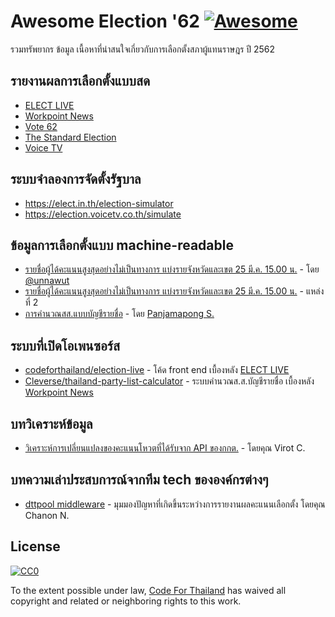 # Awesome Election '62 [![Awesome](https://awesome.re/badge.svg)](https://awesome.re)

รวมทรัพยากร ข้อมูล เนื้อหาที่น่าสนใจเกี่ยวกับการเลือกตั้งสภาผู้แทนราษฎร ปี 2562

## รายงานผลการเลือกตั้งแบบสด

- [ELECT LIVE](https://elect.thematter.co)
- [Workpoint News](https://vote.workpointnews.com)
- [Vote 62](https://vote62.com)
- [The Standard Election](http://election.thestandard.co/)
- [Voice TV](https://election.voicetv.co.th)

## ระบบจำลองการจัดตั้งรัฐบาล

- https://elect.in.th/election-simulator
- https://election.voicetv.co.th/simulate

## ข้อมูลการเลือกตั้งแบบ machine-readable

- [รายชื่อผู้ได้คะแนนสูงสุดอย่างไม่เป็นทางการ แบ่งรายจังหวัดและเขต 25 มี.ค. 15.00 น.](https://docs.google.com/spreadsheets/d/1nWKaLVZ1ORRt4ZxpM0OjaNi0-87T_q4N4M22_yXQkyg) - โดย [@unnawut](https://twitter.com/unnawut/status/1110130174891184128)
- [รายชื่อผู้ได้คะแนนสูงสุดอย่างไม่เป็นทางการ แบ่งรายจังหวัดและเขต 25 มี.ค. 15.00 น.](https://docs.google.com/spreadsheets/d/1BVSaw1TWtijbW5AvAtJUzV5HloIeja0bEMNLwpdAkqs) - แหล่งที่ 2
- [การคำนวณสส.แบบบัญชีรายชื่อ](https://docs.google.com/spreadsheets/d/1qltkGKxz25FMLu5DWqZZB9YDKRxeAzWkcgZ8SreZpmg) - โดย [Panjamapong S.](https://www.facebook.com/panjmp/posts/10213919036116548)

## ระบบที่เปิดโอเพนซอร์ส

- [codeforthailand/election-live](https://github.com/codeforthailand/election-live) - โค้ด front end เบื้องหลัง [ELECT LIVE](https://elect.thematter.co)
- [Cleverse/thailand-party-list-calculator](https://github.com/Cleverse/thailand-party-list-calculator) - ระบบคำนวณส.ส.บัญชีรายชื่อ เบื้องหลัง [Workpoint News](https://vote.workpointnews.com)

## บทวิเคราะห์ข้อมูล

- [วิเคราะห์การเปลี่ยนแปลงของคะแนนโหวตที่ได้รับจาก API ของกกต.](https://www.facebook.com/ta.chiraphadhanakul/posts/10157283641938278) - โดยคุณ Virot C.

## บทความเล่าประสบการณ์จากทีม tech ขององค์กรต่างๆ

- [dttpool middleware](https://www.facebook.com/killernay/posts/10156173949109013) - มุมมองปัญหาที่เกิดขึ้นระหว่างการรายงานผลคะแนนเลือกตั้ง โดยคุณ Chanon N.

## License

[![CC0](http://mirrors.creativecommons.org/presskit/buttons/88x31/svg/cc-zero.svg)](https://creativecommons.org/publicdomain/zero/1.0/)

To the extent possible under law, [Code For Thailand](https://github.com/codeforthailand) has waived all copyright and related or neighboring rights to this work.
